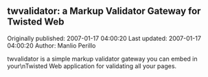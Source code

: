 ## twvalidator: a Markup Validator Gateway for Twisted Web 
Originally published: 2007-01-17 04:00:20 
Last updated: 2007-01-17 04:00:20 
Author: Manlio Perillo 
 
twvalidator is a simple markup validator gateway you can embed in your\nTwisted Web application for validating all your pages.